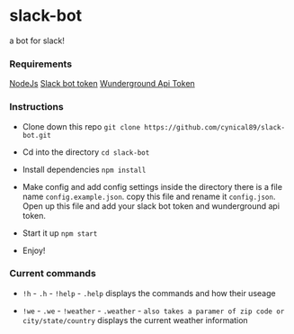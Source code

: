 # slack-bot
a bot for slack!

### Requirements
[NodeJs](https://nodejs.org/en/)
[Slack bot token](https://api.slack.com/services/new/bot)
[Wunderground Api Token](https://www.wunderground.com/weather/api)


### Instructions

* Clone down this repo `git clone https://github.com/cynical89/slack-bot.git`

* Cd into the directory `cd slack-bot`

* Install dependencies `npm install`

* Make config and add config settings
inside the directory there is a file name `config.example.json`. copy this file and rename it `config.json`. Open up this file and add your slack bot token and wunderground api token.

* Start it up `npm start`

* Enjoy!


### Current commands

* `!h` - `.h` - `!help` - `.help`
displays the commands and how their useage

* `!we` - `.we` - `!weather` - `.weather` - `also takes a paramer of zip code or city/state/country`
displays the current weather information

